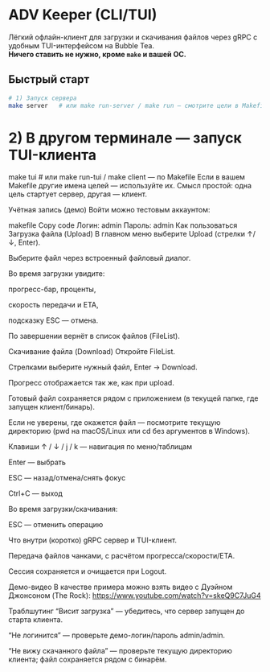 # ADV Keeper (CLI/TUI)

Лёгкий офлайн-клиент для загрузки и скачивания файлов через gRPC с удобным TUI-интерфейсом на Bubble Tea.  
**Ничего ставить не нужно, кроме `make` и вашей ОС.**

## Быстрый старт

```bash
# 1) Запуск сервера
make server   # или make run-server / make run — смотрите цели в Makefile
```
# 2) В другом терминале — запуск TUI-клиента
make tui      # или make run-tui / make client — по Makefile
Если в вашем Makefile другие имена целей — используйте их. Смысл простой: одна цель стартует сервер, другая — клиент.

Учётная запись (демо)
Войти можно тестовым аккаунтом:

makefile
Copy code
Логин:    admin
Пароль:   admin
Как пользоваться
Загрузка файла (Upload)
В главном меню выберите Upload (стрелки ↑/↓, Enter).

Выберите файл через встроенный файловый диалог.

Во время загрузки увидите:

прогресс-бар, проценты,

скорость передачи и ETA,

подсказку ESC — отмена.

По завершении вернёт в список файлов (FileList).

Скачивание файла (Download)
Откройте FileList.

Стрелками выберите нужный файл, Enter → Download.

Прогресс отображается так же, как при upload.

Готовый файл сохраняется рядом с приложением (в текущей папке, где запущен клиент/бинарь).

Если не уверены, где окажется файл — посмотрите текущую директорию (pwd на macOS/Linux или cd без аргументов в Windows).

Клавиши
↑ / ↓ / j / k — навигация по меню/таблицам

Enter — выбрать

ESC — назад/отмена/снять фокус

Ctrl+C — выход

Во время загрузки/скачивания:

ESC — отменить операцию

Что внутри (коротко)
gRPC сервер и TUI-клиент.

Передача файлов чанками, с расчётом прогресса/скорости/ETA.

Сессия сохраняется и очищается при Logout.

Демо-видео
В качестве примера можно взять видео с Дуэйном Джонсоном (The Rock):
https://www.youtube.com/watch?v=skeQ9C7JuG4

Траблшутинг
“Висит загрузка” — убедитесь, что сервер запущен до старта клиента.

“Не логинится” — проверьте демо-логин/пароль admin/admin.

“Не вижу скачанного файла” — проверьте текущую директорию клиента; файл сохраняется рядом с бинарём.

